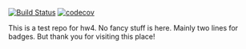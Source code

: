[![Build Status](https://travis-ci.org/homework36/cs107test.svg?branch=main)](https://travis-ci.org/homework36/cs107test)
[![codecov](https://codecov.io/gh/homework36/cs107test/branch/main/graph/badge.svg?token=8HLKPRMBP8)](undefined)

This is a test repo for hw4.
No fancy stuff is here. Mainly two lines for badges. 
But thank you for visiting this place!
